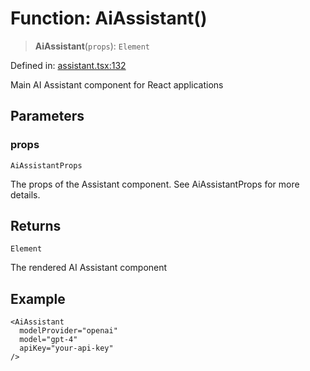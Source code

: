 # Function: AiAssistant()

> **AiAssistant**(`props`): `Element`

Defined in: [assistant.tsx:132](https://github.com/GeoDaCenter/openassistant/blob/2c7e2a603db0fcbd6603996e5ea15006191c5f7f/packages/ui/src/components/assistant.tsx#L132)

Main AI Assistant component for React applications

## Parameters

### props

`AiAssistantProps`

The props of the Assistant component. See AiAssistantProps for more details.

## Returns

`Element`

The rendered AI Assistant component

## Example

```tsx
<AiAssistant
  modelProvider="openai"
  model="gpt-4"
  apiKey="your-api-key"
/>
```
